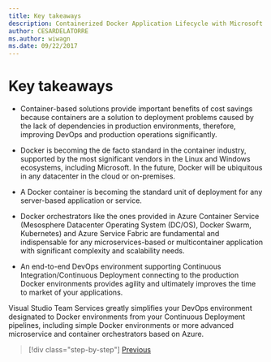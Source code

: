 ```yaml
---
title: Key takeaways
description: Containerized Docker Application Lifecycle with Microsoft Platform and Tools (e-book)_v1.1
author: CESARDELATORRE
ms.author: wiwagn
ms.date: 09/22/2017
---
```

# Key takeaways

- Container-based solutions provide important benefits of cost savings because containers are a solution to deployment problems caused by the lack of dependencies in production environments, therefore, improving DevOps and production operations significantly.

- Docker is becoming the de facto standard in the container industry, supported by the most significant vendors in the Linux and Windows ecosystems, including Microsoft. In the future, Docker will be ubiquitous in any datacenter in the cloud or on-premises.

- A Docker container is becoming the standard unit of deployment for any server-based application or service.

- Docker orchestrators like the ones provided in Azure Container Service (Mesosphere Datacenter Operating System (DC/OS), Docker Swarm, Kubernetes) and Azure Service Fabric are fundamental and indispensable for any microservices-based or multicontainer application with significant complexity and scalability needs.

- An end-to-end DevOps environment supporting Continuous Integration/Continuous Deployment connecting to the production Docker environments provides agility and ultimately improves the time to market of your applications.

Visual Studio Team Services greatly simplifies your DevOps environment designated to Docker environments from your Continuous Deployment pipelines, including simple Docker environments or more advanced microservice and container orchestrators based on Azure.

> [!div  class="step-by-step"]
> [Previous](../run-manage-monitor-docker-environments/monitor-containerized-application-services.md)
